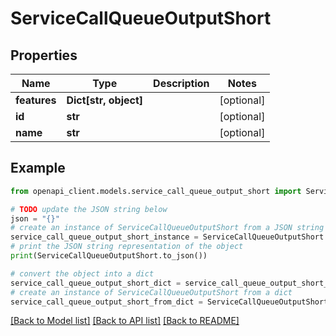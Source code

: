 # ServiceCallQueueOutputShort


## Properties

Name | Type | Description | Notes
------------ | ------------- | ------------- | -------------
**features** | **Dict[str, object]** |  | [optional] 
**id** | **str** |  | [optional] 
**name** | **str** |  | [optional] 

## Example

```python
from openapi_client.models.service_call_queue_output_short import ServiceCallQueueOutputShort

# TODO update the JSON string below
json = "{}"
# create an instance of ServiceCallQueueOutputShort from a JSON string
service_call_queue_output_short_instance = ServiceCallQueueOutputShort.from_json(json)
# print the JSON string representation of the object
print(ServiceCallQueueOutputShort.to_json())

# convert the object into a dict
service_call_queue_output_short_dict = service_call_queue_output_short_instance.to_dict()
# create an instance of ServiceCallQueueOutputShort from a dict
service_call_queue_output_short_from_dict = ServiceCallQueueOutputShort.from_dict(service_call_queue_output_short_dict)
```
[[Back to Model list]](../README.md#documentation-for-models) [[Back to API list]](../README.md#documentation-for-api-endpoints) [[Back to README]](../README.md)


